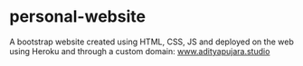 # personal-website
A bootstrap website created using HTML, CSS, JS and deployed on the web using Heroku and through a custom domain: www.adityapujara.studio
